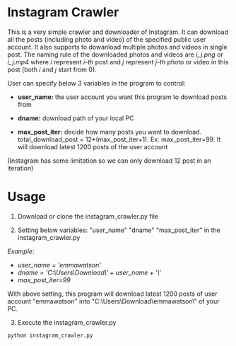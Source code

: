 # Instagram Crawler
This is a very simple crawler and downloader of Instagram.  It can download all the posts (including photo and video) of the specified public user account.  It also supports to dowanload multiple photos and videos in single post.  The naming rule of the downloaded photos and videos are *i_j.png* or *i_j.mp4* where *i* represent *i-th* post and *j* represent *j-th* photo or video in this post (both *i* and *j* start from 0).  

User can specify below 3 variables in the program to control:

+ **user_name:**     the user account you want this program to download posts from

+ **dname:**         download path of your local PC

+ **max_post_iter:** decide how many posts you want to download.  total_download_post = 12*(max_post_iter+1).  Ex: max_post_iter=99.  It will download latest 1200 posts of the user account

(Instagram has some limitation so we can only download 12 post in an iteration)

# Usage 
1. Download or clone the instagram_crawler.py file

2. Setting below variables: "user_name" "dname" "max_post_iter" in the instagram_crawler.py

*Example:*
+ *user_name = 'emmawatson'*
+ *dname = 'C:\\Users\\Download\\' + user_name + '\\'*
+ *max_post_iter=99*

With above setting, this program will download latest 1200 posts of user account "emmawatson" into "C:\\Users\\Download\\emmawatson\\" of your PC.

3. Execute the instagram_crawler.py
```
python instagram_crawler.py
```


